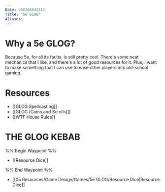 ```yaml
---
Date: 202206042114
Title: "5e GLOG"
Aliases:
---
```

# Why a 5e GLOG?
Because 5e, for all its faults, is still pretty cool. There's some neat mechanics that I like, and there's a lot of good resources for it. Plus, I want to make something that I can use to ease other players into old-school gaming.

# Resources
- [[GLOG Spellcasting]]
- [[GLOG (Coins and Scrolls)]]
- [[WTF House Rules]]

# THE GLOG KEBAB
%% Begin Waypoint %%
- [[Resource Dice]]

%% End Waypoint %%
- [[05 Resources/Game Design/Games/5e GLOG/Resource Dice|Resource Dice]]